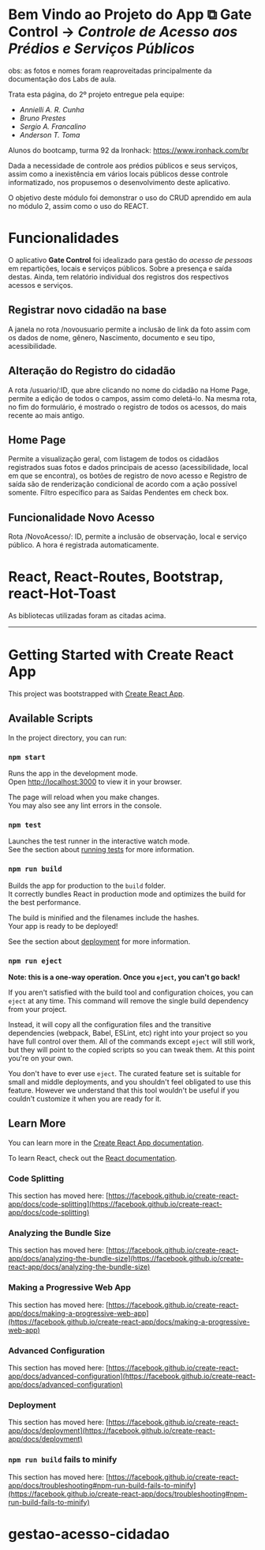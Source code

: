 # Bem Vindo ao Projeto do App ⧉ **Gate Control** → _Controle de Acesso aos Prédios e Serviços Públicos_

obs: as fotos e nomes foram reaproveitadas principalmente da documentação dos Labs de aula.

Trata esta página, do 2º projeto entregue pela equipe:

- _Annielli A. R. Cunha_
- _Bruno Prestes_
- _Sergio A. Francalino_
- _Anderson T. Toma_

Alunos do bootcamp, turma 92 da Ironhack: https://www.ironhack.com/br

Dada a necessidade de controle aos prédios públicos e seus serviços, assim como a inexistência em vários locais públicos desse controle informatizado, nos propusemos o desenvolvimento deste aplicativo.

O objetivo deste módulo foi demonstrar o uso do CRUD aprendido em aula no módulo 2, assim como o uso do REACT.

# Funcionalidades

O aplicativo **Gate Control** foi idealizado para gestão do _acesso de pessoas_ em repartições, locais e serviços públicos. Sobre a presença e saída destas. Ainda, tem relatório individual dos registros dos respectivos acessos e serviços.

## Registrar novo cidadão na base

A janela no rota /novousuario permite a inclusão de link da foto assim com os dados de nome, gênero, Nascimento, documento e seu tipo, acessibilidade.

## Alteração do Registro do cidadão

A rota /usuario/:ID, que abre clicando no nome do cidadão na Home Page, permite a edição de todos o campos, assim como deletá-lo.
Na mesma rota, no fim do formulário, é mostrado o registro de todos os acessos, do mais recente ao mais antigo.

## Home Page

Permite a visualização geral, com listagem de todos os cidadãos registrados suas fotos e dados principais de acesso (acessibilidade, local em que se encontra), os botões de registro de novo acesso e Registro de saída são de renderização condicional de acordo com a ação possível somente.
Filtro específico para as Saídas Pendentes em check box.

## Funcionalidade Novo Acesso

Rota /NovoAcesso/: ID, permite a inclusão de observação, local e serviço público.
A hora é registrada automaticamente.

# React, React-Routes, Bootstrap, react-Hot-Toast

As bibliotecas utilizadas foram as citadas acima.

---

# Getting Started with Create React App

This project was bootstrapped with [Create React App](https://github.com/facebook/create-react-app).

## Available Scripts

In the project directory, you can run:

### `npm start`

Runs the app in the development mode.\
Open [http://localhost:3000](http://localhost:3000) to view it in your browser.

The page will reload when you make changes.\
You may also see any lint errors in the console.

### `npm test`

Launches the test runner in the interactive watch mode.\
See the section about [running tests](https://facebook.github.io/create-react-app/docs/running-tests) for more information.

### `npm run build`

Builds the app for production to the `build` folder.\
It correctly bundles React in production mode and optimizes the build for the best performance.

The build is minified and the filenames include the hashes.\
Your app is ready to be deployed!

See the section about [deployment](https://facebook.github.io/create-react-app/docs/deployment) for more information.

### `npm run eject`

**Note: this is a one-way operation. Once you `eject`, you can't go back!**

If you aren't satisfied with the build tool and configuration choices, you can `eject` at any time. This command will remove the single build dependency from your project.

Instead, it will copy all the configuration files and the transitive dependencies (webpack, Babel, ESLint, etc) right into your project so you have full control over them. All of the commands except `eject` will still work, but they will point to the copied scripts so you can tweak them. At this point you're on your own.

You don't have to ever use `eject`. The curated feature set is suitable for small and middle deployments, and you shouldn't feel obligated to use this feature. However we understand that this tool wouldn't be useful if you couldn't customize it when you are ready for it.

## Learn More

You can learn more in the [Create React App documentation](https://facebook.github.io/create-react-app/docs/getting-started).

To learn React, check out the [React documentation](https://reactjs.org/).

### Code Splitting

This section has moved here: [https://facebook.github.io/create-react-app/docs/code-splitting](https://facebook.github.io/create-react-app/docs/code-splitting)

### Analyzing the Bundle Size

This section has moved here: [https://facebook.github.io/create-react-app/docs/analyzing-the-bundle-size](https://facebook.github.io/create-react-app/docs/analyzing-the-bundle-size)

### Making a Progressive Web App

This section has moved here: [https://facebook.github.io/create-react-app/docs/making-a-progressive-web-app](https://facebook.github.io/create-react-app/docs/making-a-progressive-web-app)

### Advanced Configuration

This section has moved here: [https://facebook.github.io/create-react-app/docs/advanced-configuration](https://facebook.github.io/create-react-app/docs/advanced-configuration)

### Deployment

This section has moved here: [https://facebook.github.io/create-react-app/docs/deployment](https://facebook.github.io/create-react-app/docs/deployment)

### `npm run build` fails to minify

This section has moved here: [https://facebook.github.io/create-react-app/docs/troubleshooting#npm-run-build-fails-to-minify](https://facebook.github.io/create-react-app/docs/troubleshooting#npm-run-build-fails-to-minify)

# gestao-acesso-cidadao
